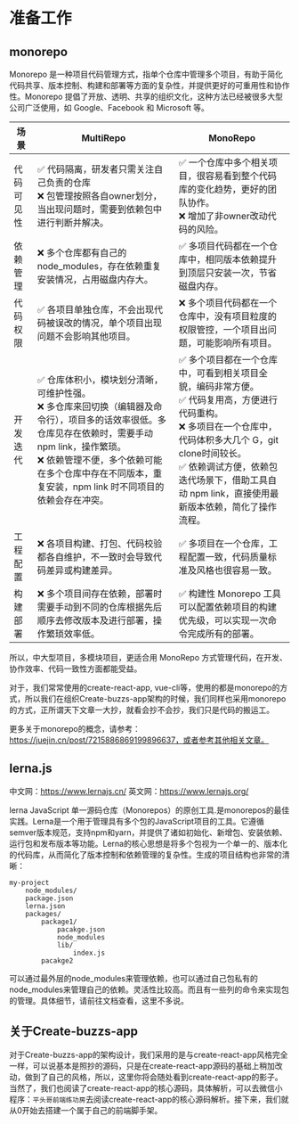 # 准备工作

## monorepo

Monorepo 是一种项目代码管理方式，指单个仓库中管理多个项目，有助于简化代码共享、版本控制、构建和部署等方面的复杂性，并提供更好的可重用性和协作性。Monorepo 提倡了开放、透明、共享的组织文化，这种方法已经被很多大型公司广泛使用，如 Google、Facebook 和 Microsoft 等。


|场景|MultiRepo|MonoRepo|
|---------|--------|--------|
|代码可见性|✅ 代码隔离，研发者只需关注自己负责的仓库<br>❌ 包管理按照各自owner划分，当出现问题时，需要到依赖包中进行判断并解决。|✅ 一个仓库中多个相关项目，很容易看到整个代码库的变化趋势，更好的团队协作。<br>❌ 增加了非owner改动代码的风险。|
|依赖管理|❌ 多个仓库都有自己的 node_modules，存在依赖重复安装情况，占用磁盘内存大。|✅ 多项目代码都在一个仓库中，相同版本依赖提升到顶层只安装一次，节省磁盘内存。|
|代码权限|✅ 各项目单独仓库，不会出现代码被误改的情况，单个项目出现问题不会影响其他项目。|❌ 多个项目代码都在一个仓库中，没有项目粒度的权限管控，一个项目出问题，可能影响所有项目。|
|开发迭代|✅ 仓库体积小，模块划分清晰，可维护性强。<br>❌ 多仓库来回切换（编辑器及命令行），项目多的话效率很低。多仓库见存在依赖时，需要手动 npm link，操作繁琐。<br>❌ 依赖管理不便，多个依赖可能在多个仓库中存在不同版本，重复安装，npm link 时不同项目的依赖会存在冲突。|✅ 多个项目都在一个仓库中，可看到相关项目全貌，编码非常方便。<br>✅ 代码复用高，方便进行代码重构。<br>❌ 多项目在一个仓库中，代码体积多大几个 G，git clone时间较长。<br>✅ 依赖调试方便，依赖包迭代场景下，借助工具自动 npm link，直接使用最新版本依赖，简化了操作流程。|
|工程配置|❌ 各项目构建、打包、代码校验都各自维护，不一致时会导致代码差异或构建差异。|✅ 多项目在一个仓库，工程配置一致，代码质量标准及风格也很容易一致。|
|构建部署|❌ 多个项目间存在依赖，部署时需要手动到不同的仓库根据先后顺序去修改版本及进行部署，操作繁琐效率低。|✅ 构建性 Monorepo 工具可以配置依赖项目的构建优先级，可以实现一次命令完成所有的部署。|

所以，中大型项目，多模块项目，更适合用 MonoRepo 方式管理代码，在开发、协作效率、代码一致性方面都能受益。

对于，我们常常使用的create-react-app, vue-cli等，使用的都是monorepo的方式，所以我们在组织Create-buzzs-app架构的时候，我们同样也采用monorepo的方式，正所谓天下文章一大抄，就看会抄不会抄，我们只是代码的搬运工。

更多关于monorepo的概念，请参考：https://juejin.cn/post/7215886869199896637，或者参考其他相关文章。


## lerna.js

中文网：https://www.lernajs.cn/
英文网：https://www.lernajs.org/

lerna JavaScript 单一源码仓库（Monorepos）的原创工具.是monorepos的最佳实践。Lerna是一个用于管理具有多个包的JavaScript项目的工具。它遵循semver版本规范，支持npm和yarn，并提供了诸如初始化、新增包、安装依赖、运行包和发布版本等功能。Lerna的核心思想是将多个包视为一个单一的、版本化的代码库，从而简化了版本控制和依赖管理的复杂性。生成的项目结构也非常的清晰：
```
my-project
    node_modules/
    package.json
    lerna.json
    packages/
        package1/
            pacakge.json
            node_modules
            lib/
                index.js
        pacakge2
```

可以通过最外层的node_modules来管理依赖，也可以通过自己包私有的node_modules来管理自己的依赖。灵活性比较高。而且有一些列的命令来实现包的管理。具体细节，请前往文档查看，这里不多说。


## 关于Create-buzzs-app

对于Create-buzzs-app的架构设计，我们采用的是与create-react-app风格完全一样，可以说基本是照抄的源码，只是在create-react-app源码的基础上稍加改动，做到了自己的风格，所以，这里你将会随处看到create-react-app的影子。当然了，我们也阅读了create-react-app的核心源码，具体解析，可以去微信小程序：```平头哥前端练功房```去阅读create-react-app的核心源码解析。接下来，我们就从0开始去搭建一个属于自己的前端脚手架。